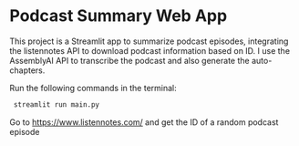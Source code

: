 # Podcast Summary Web App

This project is a Streamlit app to summarize podcast episodes, integrating the listennotes API to download podcast information based on ID. I use the AssemblyAI API to transcribe the podcast and also generate the auto-chapters.

Run the following commands in the terminal:

 ```sh
  streamlit run main.py
  ```

Go to https://www.listennotes.com/ and get the ID of a random podcast episode
